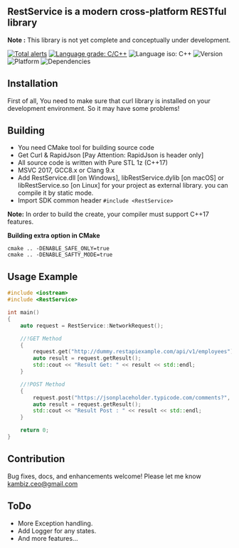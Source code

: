 ## RestService is a modern cross-platform RESTful library ##
**Note :** This library is not yet complete and conceptually under development.


[![Total alerts](https://img.shields.io/lgtm/alerts/g/Kambiz-Asadzadeh/Kavenegar.svg?logo=lgtm&logoWidth=18)](https://lgtm.com/projects/g/Kambiz-Asadzadeh/RestService/alerts/)
[![Language grade: C/C++](https://img.shields.io/lgtm/grade/cpp/g/Kambiz-Asadzadeh/Kavenegar.svg?logo=lgtm&logoWidth=18)](https://lgtm.com/projects/g/Kambiz-Asadzadeh/RestService/context:cpp)
![Language iso: C++](https://img.shields.io/badge/C%2B%2B-17-blue)
![Version](https://img.shields.io/badge/Version-0.4-lightgrey)
![Platform](https://img.shields.io/badge/Platform-Windows%20%7C%20macOS%20%7C%20Linux%20%7C%20iOS%20%7C%20Android%20%7C%20Web-lightgrey)
![Dependencies](https://img.shields.io/badge/dependencies-Curl%20%7C%20RapidJson-yellow)

## Installation
<p>
First of all, You need to make sure that curl library is installed on your development environment. So it may have some problems!
</p>

## Building

- You need CMake tool for building source code
- Get Curl & RapidJson [Pay Attention: RapidJson is header only]
- All source code is written with Pure STL 1z (C++17)
- MSVC 2017, GCC8.x or Clang 9.x
- Add RestService.dll [on Windows], libRestService.dylib [on macOS] or libRestService.so [on Linux] for your project as external library. you can compile it by static mode.
- Import SDK common header ```#include <RestService>```

**Note:** In order to build the create, your compiler must support C++17 features.

**Building extra option in CMake**
```
cmake .. -DENABLE_SAFE_ONLY=true 
cmake .. -DENABLE_SAFTY_MODE=true 
```

## Usage Example
```cpp
#include <iostream>
#include <RestService>

int main()
{
    auto request = RestService::NetworkRequest();

    //!GET Method
    {
        request.get("http://dummy.restapiexample.com/api/v1/employees");
        auto result = request.getResult();
        std::cout << "Result Get: " << result << std::endl;
    }

    //!POST Method
    {
        request.post("https://jsonplaceholder.typicode.com/comments?", "postId=1");
        auto result = request.getResult();
        std::cout << "Result Post : " << result << std::endl;
    }

    return 0;
}

```

## Contribution
Bug fixes, docs, and enhancements welcome! Please let me know kambiz.ceo@gmail.com

## **ToDo**
 * More Exception handling.
 * Add Logger for any states.
 * And more features...
